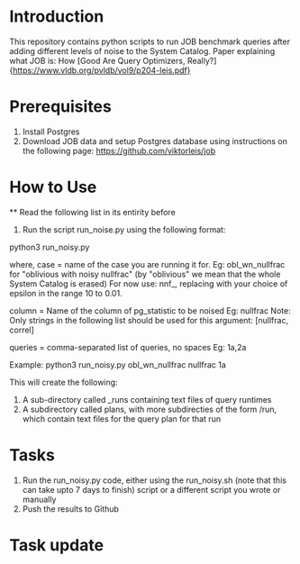 # Introduction
This repository contains python scripts to run JOB benchmark queries after adding different levels of noise to the System Catalog.
Paper explaining what JOB is: How [Good Are Query Optimizers, Really?]{https://www.vldb.org/pvldb/vol9/p204-leis.pdf}

# Prerequisites
1. Install Postgres
2. Download JOB data and setup Postgres database using instructions on the following page:
https://github.com/viktorleis/job

# How to Use
** Read the following list in its entirity before 
1. Run the script run_noise.py using the following format:

python3 run_noisy.py <case> <column> <queries>

where,
case = name of the case you are running it for. 
Eg: obl_wn_nullfrac for "oblivious with noisy nullfrac"
(by "oblivious" we mean that the whole System Catalog is erased)
For now use: nnf_<epsilon>, replacing <epsilon> with your choice of epsilon in the range 10 to 0.01.

column = Name of the column of pg_statistic to be noised
Eg: nullfrac
Note: Only strings in the following list should be used for this argument: [nullfrac, correl]

queries = comma-separated list of queries, no spaces
Eg: 1a,2a

Example: python3 run_noisy.py obl_wn_nullfrac nullfrac 1a

This will create the following:
1. A sub-directory called <case>_runs containing text files of query runtimes
2. A subdirectory called plans, with more subdirecties of the form <case>/run, which contain text files for the query plan for that run

# Tasks
1. Run the run_noisy.py code, either using the run_noisy.sh (note that this can take upto 7 days to finish) script or a different script you wrote or manually
2. Push the results to Github

# Task update




